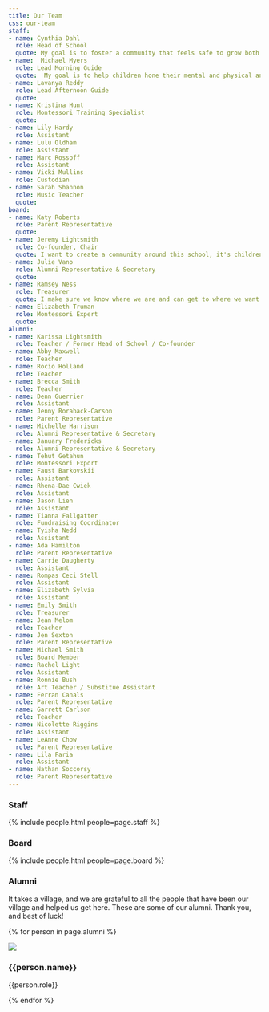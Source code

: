 ```yaml
---
title: Our Team
css: our-team
staff:
- name: Cynthia Dahl
  role: Head of School 
  quote: My goal is to foster a community that feels safe to grow both emotionally and intellectually. This includes parents, staff and the children we serve. 
- name:  Michael Myers
  role: Lead Morning Guide
  quote:  My goal is to help children hone their mental and physical and spiritual tools, simultaneously facilitating their joy in learning. To support the child's ability to be an independent, curious, and lifelong learner.
- name: Lavanya Reddy
  role: Lead Afternoon Guide
  quote:
- name: Kristina Hunt
  role: Montessori Training Specialist
  quote:
- name: Lily Hardy
  role: Assistant
- name: Lulu Oldham
  role: Assistant
- name: Marc Rossoff
  role: Assistant
- name: Vicki Mullins
  role: Custodian
- name: Sarah Shannon
  role: Music Teacher
  quote: 
board:
- name: Katy Roberts 
  role: Parent Representative
  quote: 
- name: Jeremy Lightsmith
  role: Co-founder, Chair
  quote: I want to create a community around this school, it's children, and their parents.
- name: Julie Vano
  role: Alumni Representative & Secretary
  quote: 
- name: Ramsey Ness
  role: Treasurer
  quote: I make sure we know where we are and can get to where we want to be financially.
- name: Elizabeth Truman
  role: Montessori Expert
  quote: 
alumni:
- name: Karissa Lightsmith
  role: Teacher / Former Head of School / Co-founder
- name: Abby Maxwell
  role: Teacher
- name: Rocio Holland
  role: Teacher
- name: Brecca Smith
  role: Teacher
- name: Denn Guerrier
  role: Assistant  
- name: Jenny Roraback-Carson
  role: Parent Representative
- name: Michelle Harrison
  role: Alumni Representative & Secretary
- name: January Fredericks
  role: Alumni Representative & Secretary
- name: Tehut Getahun
  role: Montessori Export
- name: Faust Barkovskii
  role: Assistant
- name: Rhena-Dae Cwiek
  role: Assistant
- name: Jason Lien
  role: Assistant
- name: Tianna Fallgatter
  role: Fundraising Coordinator
- name: Tyisha Nedd
  role: Assistant
- name: Ada Hamilton
  role: Parent Representative
- name: Carrie Daugherty
  role: Assistant
- name: Rompas Ceci Stell
  role: Assistant
- name: Elizabeth Sylvia
  role: Assistant
- name: Emily Smith
  role: Treasurer
- name: Jean Melom
  role: Teacher
- name: Jen Sexton
  role: Parent Representative
- name: Michael Smith
  role: Board Member
- name: Rachel Light
  role: Assistant
- name: Ronnie Bush
  role: Art Teacher / Substitue Assistant
- name: Ferran Canals
  role: Parent Representative
- name: Garrett Carlson
  role: Teacher
- name: Nicolette Riggins
  role: Assistant
- name: LeAnne Chow
  role: Parent Representative
- name: Lila Faria
  role: Assistant
- name: Nathan Soccorsy
  role: Parent Representative
---
```


### Staff

{% include people.html people=page.staff %}

### Board

{% include people.html people=page.board %}

### Alumni

It takes a village, and we are grateful to all the people that have been our village and helped us get here. These are some of our alumni. Thank you, and best of luck!

{% for person in page.alumni %}

<div class="person-grid">
<div class="person-cell">
<img src="/images/people/{{person.name | downcase | replace:' ','-'}}.jpg"/>

<div class="caption">
<h3>
{{person.name}}

</h3>
<p>
{{person.role}}

</p>
</div>
</div>
</div>
{% endfor %}
